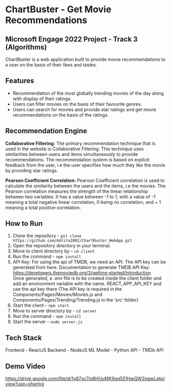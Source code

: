 # ChartBuster - Get Movie Recommendations
## Microsoft Engage 2022 Project - Track 3 (Algorithms)
 ChartBuster is a web application built to provide movie recommendations to a user on the basis of their likes and tastes.

## Features
 - Recommendation of the most globally trending movies of the day along with display of their ratings.
 - Users can filter movies on the basis of their favourite genres.
 - Users can search for movies and provide star ratings and get movie recommendations on the basis of the ratings.

## Recommendation Engine
**Collaborative Filtering:**
The primary recommendation technique that is used in the website is Collaborative Filtering. This technique uses similarities between users and items simultaneously to provide recommendations. The recommendation system is based on explicit feedback from the user, i.e the user specifies how much they like the movie by providing star ratings.

**Pearson Coefficient Correlation:**
Pearson Coefficient correlation is used to calculate the similarity between the users and the items, i.e the movies. The Pearson correlation measures the strength of the linear relationship between two variables. It has a value between -1 to 1, with a value of -1 meaning a total negative linear correlation, 0 being no correlation, and + 1 meaning a total positive correlation.

## How to Run
1. Clone the repository - `git clone https://github.com/Adrita2002/ChartBuster_WebApp.git`
2. Open the repository directory in your terminal.
3. Move to client directory by - `cd client`
4. Run the command - `npm install`
5. API Key:
  For using the api of TMDB, we need an API. The API key can be generated from here. 
  Documentation to generate  TMDB API Key: https://developers.themoviedb.org/3/getting-started/introduction
  \
  Once generated, a .env file is to be created inside the client folder and add an environment variable with the name. REACT_APP_API_KEY and use the api key there     (The API key is required in the Components/Pages/Movies/Movies.js and Components/Pages/Trending/Trending.js in the ‘src’ folder)
6. Start the client - `npm start`
7. Move to server directory by - `cd server`
8. Run the command - `npm install`
9. Start the server - `node server.js`

## Tech Stack
Frontend - ReactJS
Backend - NodeJS
ML Model - Python
API - TMDb API

## Demo Video
https://drive.google.com/file/d/1y87xc7Io8HUuMK9gq551HwQW2qgwLptp/view?usp=sharing





 
